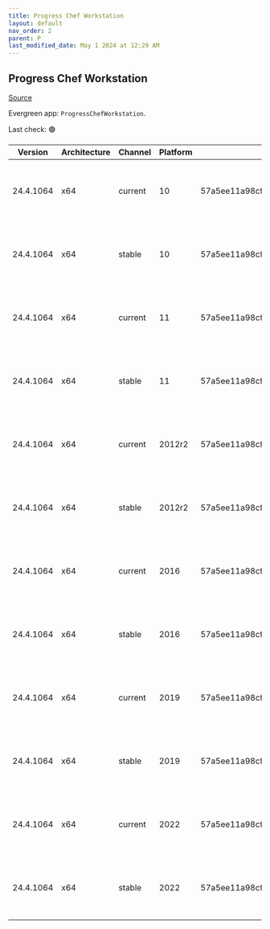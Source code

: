 ```yaml
---
title: Progress Chef Workstation
layout: default
nav_order: 2
parent: P
last_modified_date: May 1 2024 at 12:29 AM
---
```


## Progress Chef Workstation

[Source](https://www.chef.io/products/chef-workstation)

Evergreen app: `ProgressChefWorkstation`. 

Last check: 🟢

| Version   | Architecture | Channel | Platform | Sha256                                                           | URI                                                                                                                                                                                                                                            |
| --------- | ------------ | ------- | -------- | ---------------------------------------------------------------- | ---------------------------------------------------------------------------------------------------------------------------------------------------------------------------------------------------------------------------------------------- |
| 24.4.1064 | x64          | current | 10       | 57a5ee11a98cf682f0da67af1ceece3f9eec648849f4ec7d55267dcf86a030cd | [https://packages.chef.io/files/current/chef-workstation/24.4.1064/windows/10/chef-workstation-24.4.1064-1-x64.msi](https://packages.chef.io/files/current/chef-workstation/24.4.1064/windows/10/chef-workstation-24.4.1064-1-x64.msi)         |
| 24.4.1064 | x64          | stable  | 10       | 57a5ee11a98cf682f0da67af1ceece3f9eec648849f4ec7d55267dcf86a030cd | [https://packages.chef.io/files/stable/chef-workstation/24.4.1064/windows/10/chef-workstation-24.4.1064-1-x64.msi](https://packages.chef.io/files/stable/chef-workstation/24.4.1064/windows/10/chef-workstation-24.4.1064-1-x64.msi)           |
| 24.4.1064 | x64          | current | 11       | 57a5ee11a98cf682f0da67af1ceece3f9eec648849f4ec7d55267dcf86a030cd | [https://packages.chef.io/files/current/chef-workstation/24.4.1064/windows/11/chef-workstation-24.4.1064-1-x64.msi](https://packages.chef.io/files/current/chef-workstation/24.4.1064/windows/11/chef-workstation-24.4.1064-1-x64.msi)         |
| 24.4.1064 | x64          | stable  | 11       | 57a5ee11a98cf682f0da67af1ceece3f9eec648849f4ec7d55267dcf86a030cd | [https://packages.chef.io/files/stable/chef-workstation/24.4.1064/windows/11/chef-workstation-24.4.1064-1-x64.msi](https://packages.chef.io/files/stable/chef-workstation/24.4.1064/windows/11/chef-workstation-24.4.1064-1-x64.msi)           |
| 24.4.1064 | x64          | current | 2012r2   | 57a5ee11a98cf682f0da67af1ceece3f9eec648849f4ec7d55267dcf86a030cd | [https://packages.chef.io/files/current/chef-workstation/24.4.1064/windows/2012r2/chef-workstation-24.4.1064-1-x64.msi](https://packages.chef.io/files/current/chef-workstation/24.4.1064/windows/2012r2/chef-workstation-24.4.1064-1-x64.msi) |
| 24.4.1064 | x64          | stable  | 2012r2   | 57a5ee11a98cf682f0da67af1ceece3f9eec648849f4ec7d55267dcf86a030cd | [https://packages.chef.io/files/stable/chef-workstation/24.4.1064/windows/2012r2/chef-workstation-24.4.1064-1-x64.msi](https://packages.chef.io/files/stable/chef-workstation/24.4.1064/windows/2012r2/chef-workstation-24.4.1064-1-x64.msi)   |
| 24.4.1064 | x64          | current | 2016     | 57a5ee11a98cf682f0da67af1ceece3f9eec648849f4ec7d55267dcf86a030cd | [https://packages.chef.io/files/current/chef-workstation/24.4.1064/windows/2016/chef-workstation-24.4.1064-1-x64.msi](https://packages.chef.io/files/current/chef-workstation/24.4.1064/windows/2016/chef-workstation-24.4.1064-1-x64.msi)     |
| 24.4.1064 | x64          | stable  | 2016     | 57a5ee11a98cf682f0da67af1ceece3f9eec648849f4ec7d55267dcf86a030cd | [https://packages.chef.io/files/stable/chef-workstation/24.4.1064/windows/2016/chef-workstation-24.4.1064-1-x64.msi](https://packages.chef.io/files/stable/chef-workstation/24.4.1064/windows/2016/chef-workstation-24.4.1064-1-x64.msi)       |
| 24.4.1064 | x64          | current | 2019     | 57a5ee11a98cf682f0da67af1ceece3f9eec648849f4ec7d55267dcf86a030cd | [https://packages.chef.io/files/current/chef-workstation/24.4.1064/windows/2019/chef-workstation-24.4.1064-1-x64.msi](https://packages.chef.io/files/current/chef-workstation/24.4.1064/windows/2019/chef-workstation-24.4.1064-1-x64.msi)     |
| 24.4.1064 | x64          | stable  | 2019     | 57a5ee11a98cf682f0da67af1ceece3f9eec648849f4ec7d55267dcf86a030cd | [https://packages.chef.io/files/stable/chef-workstation/24.4.1064/windows/2019/chef-workstation-24.4.1064-1-x64.msi](https://packages.chef.io/files/stable/chef-workstation/24.4.1064/windows/2019/chef-workstation-24.4.1064-1-x64.msi)       |
| 24.4.1064 | x64          | current | 2022     | 57a5ee11a98cf682f0da67af1ceece3f9eec648849f4ec7d55267dcf86a030cd | [https://packages.chef.io/files/current/chef-workstation/24.4.1064/windows/2022/chef-workstation-24.4.1064-1-x64.msi](https://packages.chef.io/files/current/chef-workstation/24.4.1064/windows/2022/chef-workstation-24.4.1064-1-x64.msi)     |
| 24.4.1064 | x64          | stable  | 2022     | 57a5ee11a98cf682f0da67af1ceece3f9eec648849f4ec7d55267dcf86a030cd | [https://packages.chef.io/files/stable/chef-workstation/24.4.1064/windows/2022/chef-workstation-24.4.1064-1-x64.msi](https://packages.chef.io/files/stable/chef-workstation/24.4.1064/windows/2022/chef-workstation-24.4.1064-1-x64.msi)       |
